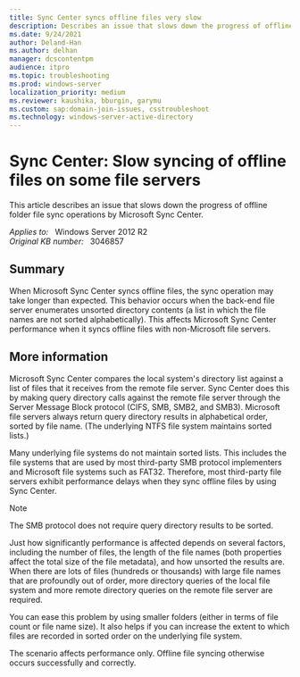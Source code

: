 ```yaml
---
title: Sync Center syncs offline files very slow
description: Describes an issue that slows down the progress of offline folder file sync operations by Microsoft Sync Center. This issue involves unsorted files and the extra time that's needed to sort them.
ms.date: 9/24/2021
author: Deland-Han
ms.author: delhan
manager: dcscontentpm
audience: itpro
ms.topic: troubleshooting
ms.prod: windows-server
localization_priority: medium
ms.reviewer: kaushika, bburgin, garymu
ms.custom: sap:domain-join-issues, csstroubleshoot
ms.technology: windows-server-active-directory
---
```

# Sync Center: Slow syncing of offline files on some file servers

This article describes an issue that slows down the progress of offline folder file sync operations by Microsoft Sync Center.

_Applies to:_ &nbsp; Windows Server 2012 R2  
_Original KB number:_ &nbsp; 3046857

## Summary

When Microsoft Sync Center syncs offline files, the sync operation may take longer than expected. This behavior occurs when the back-end file server enumerates unsorted directory contents (a list in which the file names are not sorted alphabetically). This affects Microsoft Sync Center performance when it syncs offline files with non-Microsoft file servers.

## More information

Microsoft Sync Center compares the local system's directory list against a list of files that it receives from the remote file server. Sync Center does this by making query directory calls against the remote file server through the Server Message Block protocol (CIFS, SMB, SMB2, and SMB3). Microsoft file servers always return query directory results in alphabetical order, sorted by file name. (The underlying NTFS file system maintains sorted lists.)

Many underlying file systems do not maintain sorted lists. This includes the file systems that are used by most third-party SMB protocol implementers and Microsoft file systems such as FAT32. Therefore, most third-party file servers exhibit performance delays when they sync offline files by using Sync Center.

> [!NOTE]
> The SMB protocol does not require query directory results to be sorted.

Just how significantly performance is affected depends on several factors, including the number of files, the length of the file names (both properties affect the total size of the file metadata), and how unsorted the results are. When there are lots of files (hundreds or thousands) with large file names that are profoundly out of order, more directory queries of the local file system and more remote directory queries on the remote file server are required.

You can ease this problem by using smaller folders (either in terms of file count or file name size). It also helps if you can increase the extent to which files are recorded in sorted order on the underlying file system.

The scenario affects performance only. Offline file syncing otherwise occurs successfully and correctly.
